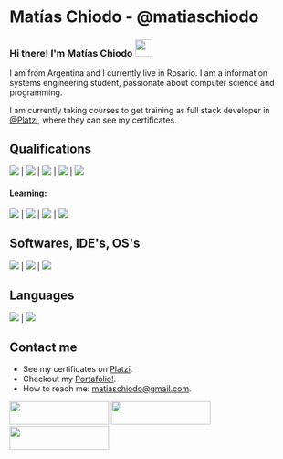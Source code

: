 # Matías Chiodo - @matiaschiodo
### Hi there! I'm Matías Chiodo <img src="https://github.com/l33pif/l33pif/blob/master/Images/Hi.gif" width="30" height="30">

I am from Argentina and I currently live in Rosario. I am a information systems engineering student, passionate about computer science and programming.

I am currently taking courses to get training as full stack developer in [@Platzi](https://platzi.com/p/matiaschiodo/), where they can see my certificates.

## Qualifications

<img src="https://img.shields.io/badge/-HTML-red"> | <img src="https://img.shields.io/badge/-CSS-blue"> | <img src="https://img.shields.io/badge/-JavaScript-yellow"> | <img src="https://img.shields.io/badge/-Webpack-lightblue"> | <img src="https://img.shields.io/badge/-NPM-red">

#### Learning:

<img src="https://img.shields.io/badge/-React-9cf"> | <img src="https://img.shields.io/badge/-Node-brightgreen"> | <img src="https://img.shields.io/badge/-Express-black"> | <img src="https://img.shields.io/badge/-MySQL-blue">

## Softwares, IDE's, OS's

<img src="https://img.shields.io/badge/-VSCode-blue"> | <img src="https://img.shields.io/badge/-Windows-blue"> | <img src="https://img.shields.io/badge/-Linux-blueviolet">

## Languages

<img src="https://img.shields.io/badge/-Spanish (Native)-blue"> | <img src="https://img.shields.io/badge/-English (A2)-red">

## Contact me
- See my certificates on [Platzi](https://platzi.com/p/matiaschiodo/).
- Checkout my [Portafolio!](https://matiaschiodo.netlify.app/).
- How to reach me: [matiaschiodo@gmail.com](mailto:matiaschiodo@gmail.com).

<a href="https://www.linkedin.com/in/matias-chiodo-308056194/" target="_blank"><img src="https://img.shields.io/badge/linkedin-%230077B5.svg?&style=for-the-badge&logo=linkedin&logoColor=white" height="41" width="174"></a> <a href="https://twitter.com/ChiodoMatias" target="_blank"><img src="https://img.shields.io/badge/twitter-%231DA1F2.svg?&style=for-the-badge&logo=twitter&logoColor=white" height="41" width="174"></a> <a href="https://www.instagram.com/matichiodo/" target="_blank"><img src="https://img.shields.io/badge/instagram-%23E4405F.svg?&style=for-the-badge&logo=instagram&logoColor=white" height="41" width="174"></a>
